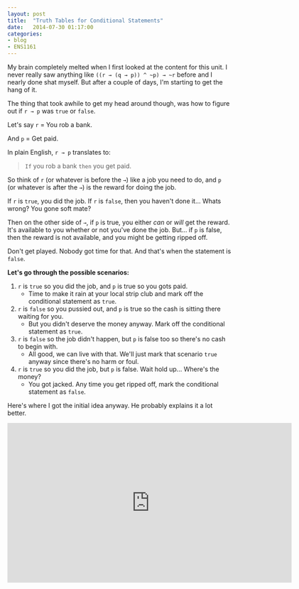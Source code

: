 ```yaml
---
layout: post
title:  "Truth Tables for Conditional Statements"
date:   2014-07-30 01:17:00
categories:
- blog
- ENS1161
---
```


My brain completely melted when I first looked at the content for this unit. I never really saw anything like `((r → (q → p)) ^ ~p) → ~r` before and I nearly done shat myself. But after a couple of days, I'm starting to get the hang of it. 

The thing that took awhile to get my head around though, was how to figure out if `r → p` was `true` or `false`.

Let's say `r` = You rob a bank.

And `p` = Get paid.

In plain English, `r → p` translates to:

>`If` you rob a bank `then` you get paid.

So think of `r` (or whatever is before the `→`) like a job you need to do, and `p` (or whatever is after the `→`) is the reward for doing the job.

If `r` is `true`, you did the job. If `r` is `false`, then you haven't done it... Whats wrong? You gone soft mate?

Then on the other side of `→`, if `p` is true, you either *can* or *will* get the reward. It's available to you whether or not you've done the job. But... if `p` is false, then the reward is not available, and you might be getting ripped off.

Don't get played. Nobody got time for that. And that's when the statement is `false`.

<!--more-->

**Let's go through the possible scenarios:**

1. `r` is `true` so you did the job, and `p` is true so you gots paid.
	- Time to make it rain at your local strip club and mark off the conditional statement as `true`.
2. `r` is `false` so you pussied out, and `p` is true so the cash is sitting there waiting for you.
	- But you didn't deserve the money anyway. Mark off the conditional statement as `true`.
3. `r` is `false` so the job didn't happen, but `p` is false too so there's no cash to begin with.
	- All good, we can live with that. We'll just mark that scenario `true` anyway since there's no harm or foul. 
4. `r` is `true` so you did the job, but `p` is false. Wait hold up... Where's the money?
	- You got jacked. Any time you get ripped off, mark the conditional statement as `false`. 

Here's where I got the initial idea anyway. He probably explains it a lot better.

<iframe width="640" height="360" src="http://www.youtube.com/embed/2npo-L0DJRQ" frameborder="0" style="margin-bottom: 20px;"></iframe>